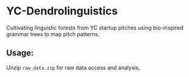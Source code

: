 # YC-Dendrolinguistics
Cultivating linguistic forests from YC startup pitches using bio-inspired grammar trees to map pitch patterns.

## Usage:

Unzip `raw_data.zip` for raw data access and analysis.
